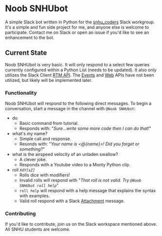 # Noob SNHUbot

A simple Slack bot written in Python for the [snhu_coders](https://snhu_coders.slack.com) Slack workgroup. It's a simple and fun side project for me, and anyone else is welcome to participate. Contact me on Slack or open an issue if you'd like to see an enhancement to the bot.

## Current State

Noob SNHUbot is very basic. It will only respond to a select few queries currently configured within a Python List (needs to be updated). It also only utilizes the Slack Client [RTM API](https://api.slack.com/rtm). The [Events](https://api.slack.com/events) and [Web](https://api.slack.com/web) APIs have not been utilized, but likely will be implemented later.

### Functionality

Noob SNHUbot will respond to the following direct messages. To begin a conversation, start a message in the channel with `@Noob SNHUbot`:

* do
   - Basic command from tutorial.
   - Responds with: "_Sure...write some more code then I can do that!_"
* what's my name?
   - Simple call and response.
   - Resonds with: "_Your name is <@{name}>! Did you forget or something?_"
* what is the airspeed velocity of an unladen swallow?
   - A clever joke.
   - Responds with a Youtube video to a Monty Python clip.
* roll _`XdY[±Z]`_
    - Rolls dice with modifiers!
    - Invalid rolls will respond with "_That roll is not valid. Try `@Noob SNHUbot roll help`_"
    - `roll help` will respond with a help message that explains the syntax with examples.
    - Valid roll respond with a Slack [Attachment](https://api.slack.com/docs/message-attachments) message.

### Contributing

If you'd like to contribute, join us on the Slack workspace mentioned above. All SNHU students are welcome.